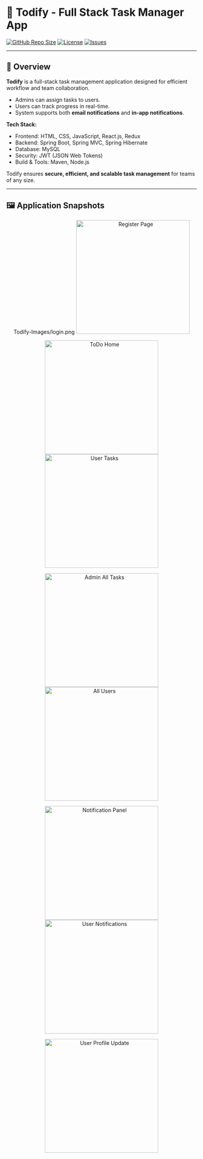 # 📝 Todify - Full Stack Task Manager App

[![GitHub Repo Size](https://img.shields.io/github/repo-size/namankabadi/Todify)](https://github.com/namankabadi/Todify)
[![License](https://img.shields.io/github/license/namankabadi/Todify)](https://github.com/namankabadi/Todify/blob/main/LICENSE)
[![Issues](https://img.shields.io/github/issues/namankabadi/Todify)](https://github.com/namankabadi/Todify/issues)

---

## 🚀 Overview

**Todify** is a full-stack task management application designed for efficient workflow and team collaboration.  
- Admins can assign tasks to users.  
- Users can track progress in real-time.  
- System supports both **email notifications** and **in-app notifications**.  

**Tech Stack:**
- Frontend: HTML, CSS, JavaScript, React.js, Redux  
- Backend: Spring Boot, Spring MVC, Spring Hibernate  
- Database: MySQL  
- Security: JWT (JSON Web Tokens)  
- Build & Tools: Maven, Node.js  

Todify ensures **secure, efficient, and scalable task management** for teams of any size.

---

## 🖼️ Application Snapshots  

<p align="center">
 Todify-Images/login.png
  <img src="https://github.com/namankabadi/Todify-Images/main/register.png" alt="Register Page" width="300"/>
</p>

<p align="center">
  <img src="https://raw.github.com/namankabadi/Todify-Images/main/todo_home.png" alt="ToDo Home" width="300"/>
  <img src="https://raw.github.com/namankabadi/Todify-Images/main/user_login_tasks.png" alt="User Tasks" width="300"/>
</p>

<p align="center">
  <img src="https://raw.github.com/namankabadi/Todify-Images/main/All_tasks_admin.png" alt="Admin All Tasks" width="300"/>
  <img src="https://raw.github.com/namankabadi/Todify-Images/main/all_users.png" alt="All Users" width="300"/>
</p>

<p align="center">
  <img src="https://raw.githubusercontent.com/namankabadi/Todify-Images/main/notification_panel.png" alt="Notification Panel" width="300"/>
  <img src="https://raw.githubusercontent.com/namankabadi/Todify-Images/main/user_notification.png" alt="User Notifications" width="300"/>
</p>

<p align="center">
  <img src="https://raw.githubusercontent.com/namankabadi/Todify-Images/main/user_profile_update.png" alt="User Profile Update" width="300"/>
</p>


